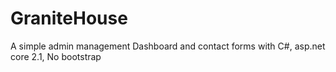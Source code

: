 # GraniteHouse
A simple admin management Dashboard and contact forms with C#, asp.net core 2.1, No bootstrap
